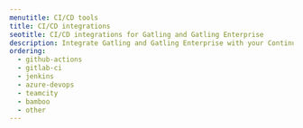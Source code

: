 ```yaml
---
menutitle: CI/CD tools
title: CI/CD integrations
seotitle: CI/CD integrations for Gatling and Gatling Enterprise
description: Integrate Gatling and Gatling Enterprise with your Continuous Integration/Continuous Delivery (CI/CD) pipeline
ordering:
  - github-actions
  - gitlab-ci
  - jenkins
  - azure-devops
  - teamcity
  - bamboo
  - other
---
```

